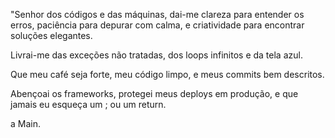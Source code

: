 "Senhor dos códigos e das máquinas,
dai-me clareza para entender os erros,
paciência para depurar com calma,
e criatividade para encontrar soluções elegantes.

Livrai-me das exceções não tratadas,
dos loops infinitos e da tela azul.

Que meu café seja forte,
meu código limpo,
e meus commits bem descritos.

Abençoai os frameworks,
protegei meus deploys em produção,
e que jamais eu esqueça um ;
ou um return.

a Main.
